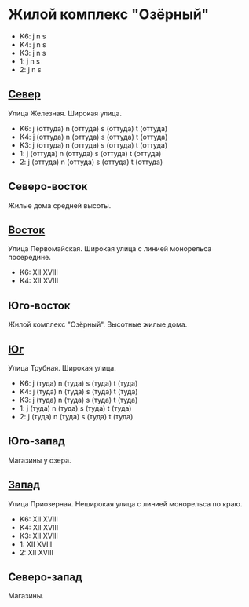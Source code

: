 # Жилой комплекс "Озёрный"

* K6:   j   n   s
* K4:   j   n   s
* K3:   j   n   s
* 1:    j   n   s
* 2:    j   n   s

## [Север](./10360087.md)

Улица Железная.
Широкая улица.

* K6:   j (оттуда)  n (оттуда)  s (оттуда)  t (оттуда)
* K4:   j (оттуда)  n (оттуда)  s (оттуда)  t (оттуда)
* K3:   j (оттуда)  n (оттуда)  s (оттуда)  t (оттуда)
* 1:    j (оттуда)  n (оттуда)  s (оттуда)  t (оттуда)
* 2:    j (оттуда)  n (оттуда)  s (оттуда)  t (оттуда)

## Северо-восток

Жилые дома средней высоты.

## [Восток](./10370090.md)

Улица Первомайская.
Широкая улица с линией монорельса посередине.

* K6:   XII XVIII
* K4:   XII XVIII

## Юго-восток

Жилой комплекс "Озёрный".
Высотные жилые дома.

## [Юг](./10360100.md)

Улица Трубная.
Широкая улица.

* K6:   j (туда)    n (туда)    s (туда)    t (туда)
* K4:   j (туда)    n (туда)    s (туда)    t (туда)
* K3:   j (туда)    n (туда)    s (туда)    t (туда)
* 1:    j (туда)    n (туда)    s (туда)    t (туда)
* 2:    j (туда)    n (туда)    s (туда)    t (туда)

## Юго-запад

Магазины у озера.

## [Запад](./10355090.md)

Улица Приозерная.
Неширокая улица с линией монорельса по краю.

* K6:   XII XVIII
* K4:   XII XVIII
* K3:   XII XVIII
* 1:    XII XVIII
* 2:    XII XVIII

## Северо-запад

Магазины.
